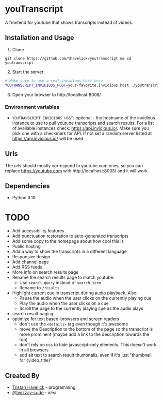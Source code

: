 # youTranscript

A frontend for youtube that shows transcripts instead of videos.

## Installation and Usage

1. Clone
  ```
  git clone https://github.com/thavelick/youtranscript && cd youtranscript
  ```
2. Start the server
  ```bash
  # Make sure to use a real invidious host here
  YOUTRANSCRIPT_INVIDIOUS_HOST=your-favorite.invidious.host ./youtranscript.py
  ```
3. Open your browser to http://localhost:8008/

### Environment variables

* `YOUTRANSCRIPT_INVIDIOUS_HOST`: optional -  the hostname of the invidious instance
to use to pull youtube transcripts and search results. For a list of available
instances check: https://api.invidious.io/. Make sure you pick one with a
checkmark for API. If not set a random server listed at https://api.invidious.io/
will be used

## Urls

The urls should mostly correspond to youtube.com ones, so you can replace https://youtube.com with
http://localhost:8008/ and it will work.

## Dependencies
* Python 3.10

# TODO
* Add accessibility features
* Add punctuation restoration to auto-generated transcripts
* Add some copy to the homepage about how cool this is
* Public hosting
* Add a way to show the transcripts in a different language
* Responsive design
* Add channel page
* Add RSS feeds
* More info on search results page
* Rename the search results page to match youtube:
  * Use `search_query` instead of `search_term`
  * Rename to `/results`
* Highlight current cue in transcript during audio playback, Also:
  * Pause the audio when the user clicks on the currently playing cue
  * Play the audio when the user clicks on a cue
  * Scroll the page to the currently playing cue as the audio plays
* search result paging
* optimize for text based-browsers and screen readers
  * don't use the `<details>` tag even though it's awesome
  * move the Description to the bottom of the page so the transcript is more
    prominent (maybe add a link to the description towards the top)
  * don't rely on css to hide javascript-only elements. This doesn't work in all
    browsers
  * add alt text to search result thumbnails, even if it's just "thumbnail for
    {video_title}"

## Created By
* [Tristan Havelick](https:/tristanhavelick.com) - programming
* [@twizzay-code](https://github.com/twizzay-code) - idea
